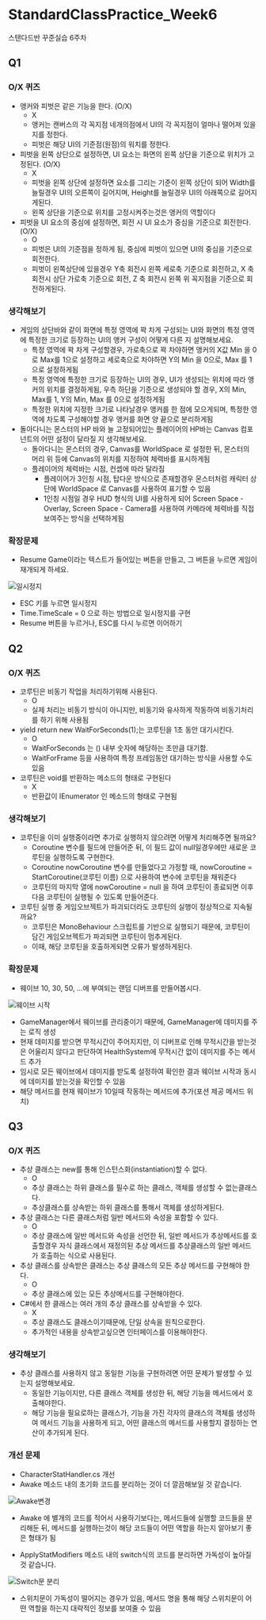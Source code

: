 # StandardClassPractice_Week6
 스탠다드반 꾸준실습 6주차

## Q1

### O/X 퀴즈
- 앵커와 피벗은 같은 기능을 한다. (O/X)
  - X
  - 앵커는 캔버스의 각 꼭지점 네개의점에서 UI의 각 꼭지점이 얼마나 떨어져 있을지를 정한다.
  - 피벗은 해당 UI의 기준점(원점)의 워치를 정한다.  
- 피벗을 왼쪽 상단으로 설정하면, UI 요소는 화면의 왼쪽 상단을 기준으로 위치가 고정된다. (O/X)
  - X
  - 피벗을 왼쪽 상단에 설정하면 요소를 그리는 기준이 왼쪽 상단이 되어 Width를 늘릴경우 UI의 오른쪽이 길어지며, Height를 늘릴경우 UI의 아래쪽으로 길어지게된다.
  - 왼쪽 상단을 기준으로 위치를 고정시켜주는것은 앵커의 역할이다
- 피벗을 UI 요소의 중심에 설정하면, 회전 시 UI 요소가 중심을 기준으로 회전한다. (O/X)
  - O
  - 피벗은 UI의 기준점을 정하게 됨, 중심에 피벗이 있으면 UI의 중심을 기준으로 회전한다.
  - 피벗이 왼쪽상단에 있을경우 Y축 회전시 왼쪽 세로축 기준으로 회전하고, X 축 회전시 상단 가로축 기준으로 회전, Z 축 회전시 왼쪽 위 꼭지점을 기준으로 회전하게된다.
 
### 생각해보기
- 게임의 상단바와 같이 화면에 특정 영역에 꽉 차게 구성되는 UI와 화면의 특정 영역에 특정한 크기로 등장하는 UI의 앵커 구성이 어떻게 다른 지 설명해보세요.
  - 특정 영역에 꽉 차게 구성할경우, 가로축으로 꽉 차야하면 앵커의 X값 Min 을 0로 Max를 1으로 설정하고 세로축으로 차야하면 Y의 Min 을 0으로, Max 를 1으로 설정하게됨
  - 특정 영역에 특정한 크기로 등장하는 UI의 경우, UI가 생성되는 위치에 따라 앵커의 위치를 결정하게됨, 우측 하단을 기준으로 생성되야 할 경우, X의 Min, Max를 1, Y의 Min, Max 를 0으로 설정하게됨
  - 특정한 위치에 지정한 크기로 나타날경우 앵커를 한 점에 모으게되며, 특정한 영역에 차도록 구성해야할 경우 앵커를 화면 양 끝으로 분리하게됨
- 돌아다니는 몬스터의 HP 바와 늘 고정되어있는 플레이어의 HP바는 Canvas 컴포넌트의 어떤 설정이 달라질 지 생각해보세요.
  - 돌아다니는 몬스터의 경우, Canvas를 WorldSpace 로 설정한 뒤, 몬스터의 머리 위 등에 Canvas의 위치를 지정하여 체력바를 표시하게됨
  - 플레이어의 체력바는 시점, 컨셉에 따라 달라짐
    - 플레이어가 3인칭 시점, 탑다운 방식으로 존재할경우 몬스터처럼 캐릭터 상단에 WorldSpace 로 Canvas를 사용하여 표기할 수 있음
    - 1인칭 시점일 경우 HUD 형식의 UI를 사용하게 되어 Screen Space - Overlay, Screen Space - Camera를 사용하여 카메라에 체력바를 직접 보여주는 방식을 선택하게됨

### 확장문제

- Resume Game이라는 텍스트가 들어있는 버튼을 만들고, 그 버튼을 누르면 게임이 재개되게 하세요.

![일시정지](https://file.notion.so/f/f/f3d7f86c-cdab-4d84-9092-b767f79f7186/9e25a6fc-4970-49e6-953c-0df483865e92/2024-11-19_12-24-41.gif?table=block&id=14343507-6cd3-80e9-91d1-e4b05dae50a1&spaceId=f3d7f86c-cdab-4d84-9092-b767f79f7186&expirationTimestamp=1732075200000&signature=zXuPqTfvrIZVYw7QJR04Br_StQYFjeY4bnjyg5tvu8I)

- ESC 키를 누르면 일시정지
- Time.TimeScale = 0 으로 하는 방법으로 일시정지를 구현
- Resume 버튼을 누르거나, ESC를 다시 누르면 이어하기

## Q2

### O/X 퀴즈

- 코루틴은 비동기 작업을 처리하기위해 사용된다.
  - O
  - 실제 처리는 비동기 방식이 아니지만, 비동기와 유사하게 작동하여 비동기처리를 하기 위해 사용됨
- yield return new WaitForSeconds(1);는 코루틴을 1초 동안 대기시킨다.
  - O
  - WaitForSeconds 는 () 내부 숫자에 해당하는 초만큼 대기함.
  - WaitForFrame 등을 사용하여 특정 프레임동안 대기하는 방식을 사용할 수도 있음
- 코루틴은 void를 반환하는 메소드의 형태로 구현된다
  - X
  - 반환값이 IEnumerator 인 메소드의 형태로 구현됨

### 생각해보기

- 코루틴을 이미 실행중이라면 추가로 실행하지 않으려면 어떻게 처리해주면 될까요?
  - Coroutine 변수를 필드에 만들어준 뒤, 이 필드 값이 null일경우에만 새로운 코루틴을 실행하도록 구현한다.
  - Coroutine nowCoroutine 변수를 만들었다고 가정할 때, nowCoroutine = StartCoroutine(코루틴 이름) 으로 사용하여 변수에 코루틴을 채워준다
  - 코루틴의 마지막 열에 nowCoroutine = null 을 하여 코루틴이 종료되면 이후 다음 코루틴이 실행될 수 있도록 만들어준다.
- 코루틴 실행 중 게임오브젝트가 파괴되더라도 코루틴의 실행이 정상적으로 지속될까요?
  - 코루틴은 MonoBehaviour 스크립트를 기반으로 실행되기 때문에, 코루틴이 담긴 게임오브젝트가 파괴되면 코루틴이 멈추게된다.
  - 이때, 해당 코루틴을 호출하게되면 오류가 발생하게된다.
 
### 확장문제

- 웨이브 10, 30, 50, …에 부여되는 랜덤 디버프를 만들어봅시다.
  
![웨이브 시작](https://file.notion.so/f/f/f3d7f86c-cdab-4d84-9092-b767f79f7186/bcc6eff7-1170-4abd-a3b3-8e718b867b74/2024-11-20_12-13-22.gif?table=block&id=14443507-6cd3-8034-95a8-dcae8cc96071&spaceId=f3d7f86c-cdab-4d84-9092-b767f79f7186&expirationTimestamp=1732161600000&signature=pRkNwrVPn_WD-iI3EPxb-jMjOFAaC30Qd0dycCdPZn8)

- GameManager에서 웨이브를 관리중이기 때문에, GameManager에 데미지를 주는 로직 생성
- 현재 데미지를 받으면 무적시간이 주어지지만, 이 디버프로 인해 무적시간을 받는것은 어울리지 않다고 판단하여 HealthSystem에 무적시간 없이 데미지를 주는 메서드 추가
- 임시로 모든 웨이브에서 데미지를 받도록 설정하여 확인한 결과 웨이브 시작과 동시에 데미지를 받는것을 확인할 수 있음
- 해당 메서드를 현재 웨이브가 10일때 작동하는 메서드에 추가(포션 제공 메서드 위치)

## Q3

### O/X 퀴즈

- 추상 클래스는 new를 통해 인스턴스화(instantiation)할 수 없다.
  - O
  - 추상 클래스는 하위 클래스를 필수로 하는 클래스, 객체를 생성할 수 없는클래스다.
  - 추상클래스를 상속받는 하위 클래스를 통해서 객체를 생성하게된다.
- 추상 클래스는 다른 클래스처럼 일반 메서드와 속성을 포함할 수 있다.
  - O
  - 추상 클래스에 일반 메서드와 속성을 선언한 뒤, 일반 메서드가 추상메서드를 호출할경우 자식 클래스에서 재정의된 추상 메서드를 추상클래스의 일반 메서드가 호출하는 식으로 사용된다.
- 추상 클래스를 상속받은 클래스는 추상 클래스의 모든 추상 메서드를 구현해야 한다.
  - O
  - 추상 클래스에 있는 모든 추상메서드를 구현해야한다.
- C#에서 한 클래스는 여러 개의 추상 클래스를 상속받을 수 있다.
  - X
  - 추상 클래스도 클래스이기때문에, 단일 상속을 원칙으로한다.
  - 추가적인 내용을 상속받고싶으면 인터페이스를 이용해야한다.
 
### 생각해보기

- 추상 클래스를 사용하지 않고 동일한 기능을 구현하려면 어떤 문제가 발생할 수 있는지 설명해보세요.
  - 동일한 기능이지만, 다른 클래스 객체를 생성한 뒤, 해당 기능을 메서드에서 호출해야한다.
  - 해당 기능을 필요로하는 클래스가, 기능을 가진 각자의 클래스의 객체를 생성하여 메서드 기능을 사용하게 되고, 어떤 클래스의 메서드를 사용할지 결정하는 연산이 추가되게 된다.

### 개선 문제

- CharacterStatHandler.cs 개선
- Awake 메소드 내의 초기화 코드를 분리하는 것이 더 깔끔해보일 것 같습니다.

![Awake변경](https://laced-rutabaga-712.notion.site/image/https%3A%2F%2Fprod-files-secure.s3.us-west-2.amazonaws.com%2Ff3d7f86c-cdab-4d84-9092-b767f79f7186%2Fa350674a-3bb9-46cc-b9b7-4786addd7464%2F%25EC%258A%25A4%25ED%2581%25AC%25EB%25A6%25B0%25EC%2583%25B7(1221).png?table=block&id=14543507-6cd3-80d8-8ef1-e59e034e3004&spaceId=f3d7f86c-cdab-4d84-9092-b767f79f7186&width=1360&userId=&cache=v2)

- Awake 에 별개의 코드를 적어서 사용하기보다는, 메서드들에 실행할 코드들을 분리해둔 뒤, 메서드를 실행하는것이 해당 코드들이 어떤 역할을 하는지 알아보기 좋은 형태가 됨

- ApplyStatModifiers 메소드 내의 switch식의 코드를 분리하면 가독성이 높아질 것 같습니다.

![Switch문 분리](https://laced-rutabaga-712.notion.site/image/https%3A%2F%2Fprod-files-secure.s3.us-west-2.amazonaws.com%2Ff3d7f86c-cdab-4d84-9092-b767f79f7186%2Fcef8387f-1718-4d7c-a3fc-4965635efdfe%2F%25EC%258A%25A4%25ED%2581%25AC%25EB%25A6%25B0%25EC%2583%25B7(1220).png?table=block&id=14543507-6cd3-8070-a359-c6daa4f247b5&spaceId=f3d7f86c-cdab-4d84-9092-b767f79f7186&width=1360&userId=&cache=v2)

- 스위치문이 가독성이 떨어지는 경우가 있음, 메서드 명을 통해 해당 스위치문이 어떤 역할을 하는지 대략적인 정보를 보여줄 수 있음

